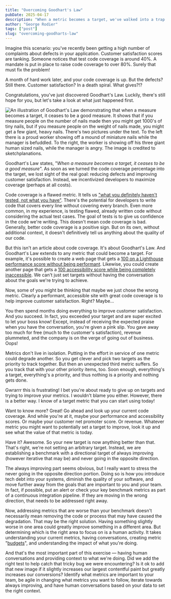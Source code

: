 ```yaml
---
title: "Overcoming Goodhart's Law"
pubDate: 2025-04-17
description: "When a metric becomes a target, we've walked into a trap known as Goodhart's Law. Luckily this trap can be avoided. I'll show you how!"
author: "George Rodier"
tags: ["post"]
slug: "overcoming-goodharts-law"
---
```


Imagine this scenario: you've recently been getting a high number of complaints about defects in your application. Customer satisfaction scores are tanking. Someone notices that test code coverage is around 40%. A mandate is put in place to raise code coverage to over 80%. Surely that must fix the problem!

A month of hard work later, and your code coverage is up. But the defects? Still there. Customer satisfaction? In a death spiral. What gives?!?

Congratulations, you've just discovered Goodhart's Law. Luckily, there's still hope for you, but let's take a look at what just happened first.

![An illustration of Goodhart's Law demonstrating that when a measure becomes a target, it ceases to be a good measure. It shows that if you measure people on the number of nails made then you might get 1000's of tiny nails, but if you measure people on the weight of nails made, you might get a few giant, heavy nails. There's two pictures under the text. To the left there is a proud worker showing off a mound of miniature nails while the manager is befuddled. To the right, the worker is showing off his three giant human sized nails, while the manager is angry. The image is credited to sketchplanations.](../assets/sketchplanation-goodharts-law.jpg)

Goodhart's Law states, "_When a measure becomes a target, it ceases to be a good measure_". As soon as we turned the code coverage percentage into the target, we lost sight of the real goal: reducing defects and improving customer satisfaction. Instead, we incentivized developers to maximize coverage (perhaps at all costs).

Code coverage is a flawed metric. It tells us ["what you definitely haven't tested, not what you have"](https://stackoverflow.com/a/695888). There's the potential for developers to write code that covers every line without covering every branch. Even more common, in my experience, is testing flawed, already written code without considering the actual test cases. The goal of tests is to give us confidence in the code we're writing. This doesn't mean code coverage is bad. Generally, better code coverage is a positive sign. But on its own, without additional context, it doesn't definitively tell us anything about the quality of our code.

But this isn't an article about code coverage. It's about Goodhart's Law. And Goodhart's Law extends to any metric that could become a target. For example, it's possible to create a web page that gets a [100 on a Lighthouse performance score without being performant](https://www.tunetheweb.com/blog/making-the-slowest-fast-page/). Likewise, you could create another page that gets a [100 accessibility score while being completely inaccessible](https://www.matuzo.at/blog/building-the-most-inaccessible-site-possible-with-a-perfect-lighthouse-score). We can't just set targets without having the conversation about the goals we're trying to achieve.

Now, some of you might be thinking that maybe we just chose the wrong metric. Clearly a performant, accessible site with great code coverage is to help improve customer satisfaction. Right? Maybe...

You then spend months doing everything to improve customer satisfaction. And you succeed. In fact, you exceeded your target and are super excited to let your boss know! Except, instead of receiving the expected praise when you have the conversation, you're given a pink slip. You gave away too much for free (much to the customer's satisfaction), revenue plummeted, and the company is on the verge of going out of business. Oops!

Metrics don't live in isolation. Putting in the effort in service of one metric could degrade another. So you get clever and pick two targets as the priority to track together. But then an unexpected third metric suffers. So you track that with your other priority items, too. Soon enough, everything's a target, everything's a priority, and thus nothing is a priority and nothing gets done.

Gwrarrr this is frustrating! I bet you're about ready to give up on targets and trying to improve your metrics. I wouldn't blame you either. However, there is a better way. I know of a target metric that you can start using today!

Want to know more? Great! Go ahead and look up your current code coverage. And while you're at it, maybe your performance and accessibility scores. Or maybe your customer net promoter score. Or revenue. Whatever metric you might want to potentially set a target to improve, look it up and see what the value of that metric is today.

Have it? Awesome. So your new target is now anything better than that. That's right, we're not setting an arbitrary target. Instead, we are establishing a benchmark with a directional target of always improving (however iterative that may be) and never going in the opposite direction.

The always improving part seems obvious, but I really want to stress the never going in the opposite direction portion. Doing so is how you introduce tech debt into your systems, diminish the quality of your software, and move further away from the goals that are important to you and your team. In fact, if possible, put an alert or check your key benchmark metrics as part of a continuous integration pipeline. If they are moving in the wrong direction, that needs to be addressed right away.

Now, addressing metrics that are worse than your benchmark doesn't necessarily mean removing the code or process that may have caused the degradation. That may be the right solution. Having something slightly worse in one area could greatly improve something in a different area. But determining which is the right area to focus on is a human activity. It takes understanding your current metrics, having conversations, creating metric "[budgets](https://developer.mozilla.org/en-US/docs/Web/Performance/Guides/Performance_budgets)", and understanding the impact of what you're doing.

And that's the most important part of this exercise — having human conversations and providing context to what we're doing. Did we add the right test to help catch that tricky bug we were encountering? Is it ok to add that new image if it slightly increases our largest contentful paint but greatly increases our conversions? Identify what metrics are important to your team, be agile in changing what metrics you want to follow, iterate towards always improving, and have human conversations based on your data to set the right context.

